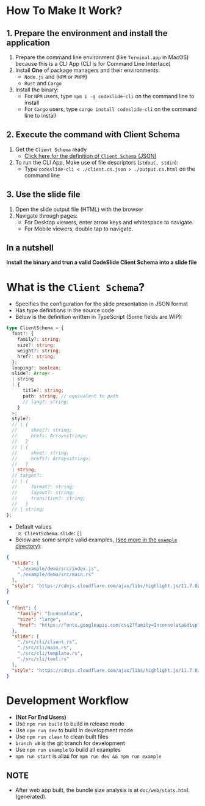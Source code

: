 # How To Make It Work?
## 1. Prepare the environment and install the application
1. Prepare the command line environment (like `Terminal.app` in MacOS)
   because this is a CLI App (CLI is for Command Line Interface)
2. Install **One** of package managers and their environments:
   - `Node.js` and (`NPM` or `PNPM`)
   - `Rust` and `Cargo`
3. Install the binary:
   - For `NPM` users, type `npm i -g codeslide-cli` on the command line to install
   - For `Cargo` users, type `cargo install codeslide-cli` on the command line to install

## 2. Execute the command with Client Schema
1. Get the `Client Schema` ready
   - [Click here for the definition of `Client Schema` (JSON)](#what-is-the-client-schema)
2. To run the CLI App,
   Make use of file descriptors (`stdout, stdin`):
   - Type `codeslide-cli < ./client.cs.json > ./output.cs.html` on the command line

## 3. Use the slide file
1. Open the slide output file (HTML) with the browser
2. Navigate through pages:
   - For Desktop viewers, enter arrow keys and whitespace to navigate.
   - For Mobile viewers, double tap to navigate.

## In a nutshell
**Install the binary and trun a valid CodeSlide Client Schema into a slide file**

# What is the `Client Schema`?
- Specifies the configuration for the slide presentation in JSON format
- Has type definitions in the source code
- Below is the definition written in TypeScript (Some fields are WIP):
```ts
type ClientSchema = {
  font?: {
    family?: string;
    size?: string;
    weight?: string;
    href?: string;
  };
  looping?: boolean;
  slide?: Array<
  | string
  | {
      title?: string;
      path: string; // equivalent to path
      // lang?: string;
    }
  >;
  style?:
  // | {
  //     sheet?: string;
  //     hrefs: Array<string>;
  //   }
  // | {
  //     sheet: string;
  //     hrefs?: Array<string>;
  //   }
  | string;
  // target?:
  // | {
  //     format?: string;
  //     layout?: string;
  //     transition?: string;
  //   }
  // | string;
};
```
- Default values
  - `ClientSchema.slide`: `[]`
- Below are some simple valid examples,
  [(see more in the `example` directory)](https://github.com/AsherJingkongChen/codeslide-cli-demo/tree/main/example):
```json
{
  "slide": [
    "./example/demo/src/index.js",
    "./example/demo/src/main.rs"
  ],
  "style": "https://cdnjs.cloudflare.com/ajax/libs/highlight.js/11.7.0/styles/base16/default-dark.min.css"
}
```

```json
{
  "font": {
    "family": "Inconsolata",
    "size": "large",
    "href": "https://fonts.googleapis.com/css2?family=Inconsolata&display=swap"
  },
  "slide": [
    "./src/cli/client.rs",
    "./src/cli/main.rs",
    "./src/cli/template.rs",
    "./src/cli/tool.rs"
  ],
  "style": "https://cdnjs.cloudflare.com/ajax/libs/highlight.js/11.7.0/styles/github-dark.min.css"
}
```

# Development Workflow
- **(Not For End Users)**
- Use `npm run build` to build in release mode
- Use `npm run dev` to build in development mode
- Use `npm run clean` to clean built files
- `branch v0` is the git branch for development
- Use `npm run example` to build all examples
- `npm run start` is alias for `npm run dev && npm run example`

## NOTE
- After web app built, the bundle size analysis is at `doc/web/stats.html`
  (generated).
